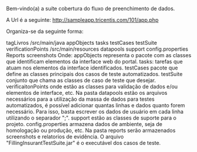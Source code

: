 ﻿
Bem-vindo(a) a suíte  cobertura do fluxo de preenchimento de dados.

A Url é a seguinte: http://sampleapp.tricentis.com/101/app.php


Organiza-se da seguinte forma:

tagLivros
/src/main/java
appObjects
tasks
testCases
testSuite
verificationPoints
/src/main/resources
datapools
support
config.properties
Reports
screenshots
Onde: appObjects representa o pacote com as classes que identificam elementos da interface web do portal. tasks: tarefas que atuam nos elementos da interface identificados. testCases pacote que define as classes principais dos casos de teste automatizados. testSuite conjunto que chama as classes de caso de teste que desejar. verificaitonPoints onde estão as classes para validação de dados e/ou elementos de interface, etc. Na pasta datapools estão os arquivos necessários para a utilização da massa de dados para testes automatizados, é possível adicionar quantas linhas e dados quanto forem necessário. Para isso, basta escrever os dados de usuário em cada linha utilizando o separador ";". support estão as classes de suporte para o projeto. config.properties armazena dados de ambiente, seja de homologação ou produção, etc. Na pasta reports serão armazenados screenshots e relatorios de evidência. O arquivo "FillingInsurantTestSuite.jar" é o executável dos casos de teste.

